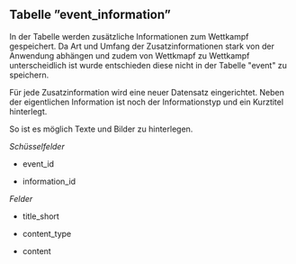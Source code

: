 ## Tabelle ”event_information”

In der Tabelle werden zusätzliche Informationen zum Wettkampf gespeichert. Da Art und Umfang der Zusatzinformationen stark von der Anwendung abhängen und zudem von Wettkmapf zu Wettkampf unterscheidlich ist wurde entschieden diese nicht in der Tabelle "event" zu speichern.

Für jede Zusatzinformation wird eine neuer Datensatz eingerichtet. Neben der eigentlichen Information ist noch der Informationstyp und ein Kurztitel hinterlegt.

So ist es möglich Texte und Bilder zu hinterlegen.

*Schüsselfelder*

* event_id

* information_id

*Felder*

* title_short

* content_type

* content
